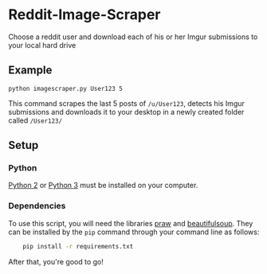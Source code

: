 # Reddit-Image-Scraper #

Choose a reddit user and download each of his or her Imgur submissions to your local hard drive


## Example ##
```
python imagescraper.py User123 5
```
This command scrapes the last 5 posts of `/u/User123`, detects his Imgur submissions and downloads it to your desktop in a newly created folder called `/User123/`

## Setup ##

### Python ###
[Python 2](https://www.python.org/download/releases/2.7.7/) or [Python 3](https://www.python.org/download/releases/3.4.1/) must be installed on your computer.

### Dependencies ###
To use this script, you will need the libraries [praw](https://github.com/praw-dev/praw) and [beautifulsoup](http://www.crummy.com/software/BeautifulSoup/). They can be installed by the `pip` command through your command line as follows:
``` bash
    pip install -r requirements.txt
```
After that, you're good to go!
